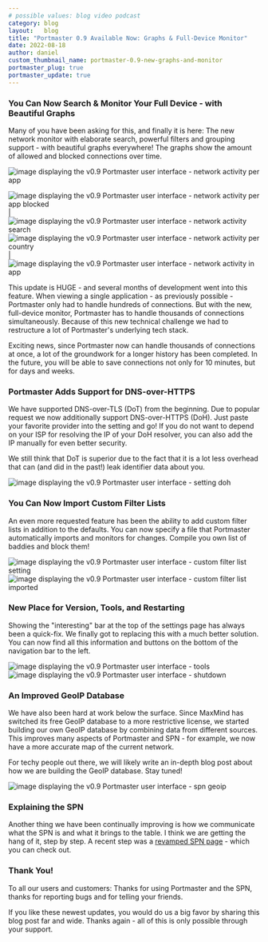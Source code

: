 ```yaml
---
# possible values: blog video podcast
category: blog
layout:   blog
title: "Portmaster 0.9 Available Now: Graphs & Full-Device Monitor"
date: 2022-08-18
author: daniel
custom_thumbnail_name: portmaster-0.9-new-graphs-and-monitor
portmaster_plug: true
portmaster_update: true
---
```


### You Can Now Search & Monitor Your Full Device - with Beautiful Graphs

Many of you have been asking for this, and finally it is here: The new network monitor with elaborate search, powerful filters and grouping support - with beautiful graphs everywhere! The graphs show the amount of allowed and blocked connections over time.

![image displaying the v0.9 Portmaster user interface - network activity per app](/assets/img/blog/release-0.9/1_1_network_activity_per_app.png)

<style>
/*
  Import before we need it in order to not first render it wrong.
  TODO: Remove when this has been added to the Safing Tailwind lib.
*/
.markdown-container table img {
    border-radius: 0.375rem;
    box-shadow: 0 0 5px 0 rgb(0 0 0 / 0%), 0 0 90px 0 rgb(59 93 199 / 10%);
    display: block;
    height: auto;
    max-width: 100%;
}
</style>

![image displaying the v0.9 Portmaster user interface - network activity per app blocked](/assets/img/blog/release-0.9/1_2_network_activity_per_app_blocked.png)  | ![image displaying the v0.9 Portmaster user interface - network activity search](/assets/img/blog/release-0.9/1_3_network_activity_search.png)
![image displaying the v0.9 Portmaster user interface - network activity per country](/assets/img/blog/release-0.9/1_4_network_activity_per_country.png) | ![image displaying the v0.9 Portmaster user interface - network activity in app](/assets/img/blog/release-0.9/1_5_network_activity_in_app.png)

This update is HUGE - and several months of development went into this feature. When viewing a single application - as previously possible - Portmaster only had to handle hundreds of connections. But with the new, full-device monitor, Portmaster has to handle thousands of connections simultaneously. Because of this new technical challenge we had to restructure a lot of Portmaster's underlying tech stack.

Exciting news, since Portmaster now can handle thousands of connections at once, a lot of the groundwork for a longer history has been completed. In the future, you will be able to save connections not only for 10 minutes, but for days and weeks.

### Portmaster Adds Support for DNS-over-HTTPS

We have supported DNS-over-TLS (DoT) from the beginning. Due to popular request we now additionally support DNS-over-HTTPS (DoH). Just paste your favorite provider into the setting and go! If you do not want to depend on your ISP for resolving the IP of your DoH resolver, you can also add the IP manually for even better security.

<div class="alert-primary">
  <i class="icon-info text-lg mr-4"></i>  
  We still think that DoT is superior due to the fact that it is a lot less overhead that can (and did in the past!) leak identifier data about you.
</div>


![image displaying the v0.9 Portmaster user interface - setting doh](/assets/img/blog/release-0.9/2_setting_doh.png)

### You Can Now Import Custom Filter Lists

An even more requested feature has been the ability to add custom filter lists in addition to the defaults. You can now specify a file that Portmaster automatically imports and monitors for changes. Compile you own list of baddies and block them!

![image displaying the v0.9 Portmaster user interface - custom filter list setting](/assets/img/blog/release-0.9/3_1_custom_filter_list_setting.png)
![image displaying the v0.9 Portmaster user interface - custom filter list imported](/assets/img/blog/release-0.9/3_2_custom_filter_list_imported.png)

### New Place for Version, Tools, and Restarting

Showing the "interesting" bar at the top of the settings page has always been a quick-fix. We finally got to replacing this with a much better solution. You can now find all this information and buttons on the bottom of the navigation bar to the left.

![image displaying the v0.9 Portmaster user interface - tools](/assets/img/blog/release-0.9/4_1_tools.png)
![image displaying the v0.9 Portmaster user interface - shutdown](/assets/img/blog/release-0.9/4_2_shutdown.png)

### An Improved GeoIP Database

We have also been hard at work below the surface. Since MaxMind has switched its free GeoIP database to a more restrictive license, we started building our own GeoIP database by combining data from different sources. This improves many aspects of Portmaster and SPN - for example, we now have a more accurate map of the current network.

For techy people out there, we will likely write an in-depth blog post about how we are building the GeoIP database. Stay tuned!

![image displaying the v0.9 Portmaster user interface - spn geoip](/assets/img/blog/release-0.9/5_spn_geoip.png)

### Explaining the SPN

Another thing we have been continually improving is how we communicate what the SPN is and what it brings to the table. I think we are getting the hang of it, step by step. A recent step was a [revamped SPN page](/spn/) - which you can check out.

### Thank You!

To all our users and customers: Thanks for using Portmaster and the SPN, thanks for reporting bugs and for telling your friends.

If you like these newest updates, you would do us a big favor by sharing this blog post far and wide. Thanks again - all of this is only possible through your support.
